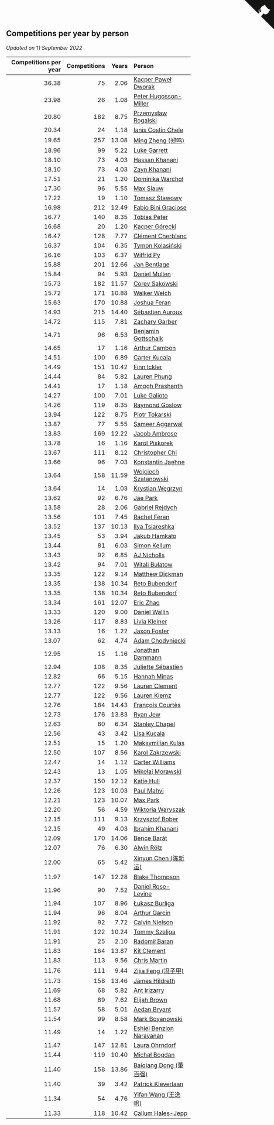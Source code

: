 ## Competitions per year by person

*Updated on 11 September 2022*

| Competitions per year | Competitions | Years | Person |
| ---: | ---: | ---: | :--- |
| 36.38 | 75 | 2.06 | [Kacper Paweł Dworak](https://www.worldcubeassociation.org/persons/2020DWOR01) |
| 23.98 | 26 | 1.08 | [Peter Hugosson-Miller](https://www.worldcubeassociation.org/persons/2021HUGO01) |
| 20.80 | 182 | 8.75 | [Przemysław Rogalski](https://www.worldcubeassociation.org/persons/2013ROGA02) |
| 20.34 | 24 | 1.18 | [Ianis Costin Chele](https://www.worldcubeassociation.org/persons/2021CHEL01) |
| 19.65 | 257 | 13.08 | [Ming Zheng (郑鸣)](https://www.worldcubeassociation.org/persons/2009ZHEN11) |
| 18.96 | 99 | 5.22 | [Luke Garrett](https://www.worldcubeassociation.org/persons/2017GARR05) |
| 18.10 | 73 | 4.03 | [Hassan Khanani](https://www.worldcubeassociation.org/persons/2018KHAN26) |
| 18.10 | 73 | 4.03 | [Zayn Khanani](https://www.worldcubeassociation.org/persons/2018KHAN28) |
| 17.51 | 21 | 1.20 | [Dominika Warchoł](https://www.worldcubeassociation.org/persons/2021WARC01) |
| 17.30 | 96 | 5.55 | [Max Siauw](https://www.worldcubeassociation.org/persons/2017SIAU02) |
| 17.22 | 19 | 1.10 | [Tomasz Stawowy](https://www.worldcubeassociation.org/persons/2021STAW01) |
| 16.98 | 212 | 12.49 | [Fabio Bini Graciose](https://www.worldcubeassociation.org/persons/2010GRAC02) |
| 16.77 | 140 | 8.35 | [Tobias Peter](https://www.worldcubeassociation.org/persons/2014PETE03) |
| 16.68 | 20 | 1.20 | [Kacper Górecki](https://www.worldcubeassociation.org/persons/2021GORE01) |
| 16.47 | 128 | 7.77 | [Clément Cherblanc](https://www.worldcubeassociation.org/persons/2014CHER05) |
| 16.37 | 104 | 6.35 | [Tymon Kolasiński](https://www.worldcubeassociation.org/persons/2016KOLA02) |
| 16.16 | 103 | 6.37 | [Wilfrid Py](https://www.worldcubeassociation.org/persons/2016PYWI01) |
| 15.88 | 201 | 12.66 | [Jan Bentlage](https://www.worldcubeassociation.org/persons/2010BENT01) |
| 15.84 | 94 | 5.93 | [Daniel Mullen](https://www.worldcubeassociation.org/persons/2016MULL04) |
| 15.73 | 182 | 11.57 | [Corey Sakowski](https://www.worldcubeassociation.org/persons/2011SAKO01) |
| 15.72 | 171 | 10.88 | [Walker Welch](https://www.worldcubeassociation.org/persons/2011WELC01) |
| 15.63 | 170 | 10.88 | [Joshua Feran](https://www.worldcubeassociation.org/persons/2011FERA01) |
| 14.93 | 215 | 14.40 | [Sébastien Auroux](https://www.worldcubeassociation.org/persons/2008AURO01) |
| 14.72 | 115 | 7.81 | [Zachary Garber](https://www.worldcubeassociation.org/persons/2014GARB01) |
| 14.71 | 96 | 6.53 | [Benjamin Gottschalk](https://www.worldcubeassociation.org/persons/2016GOTT01) |
| 14.65 | 17 | 1.16 | [Arthur Cambon](https://www.worldcubeassociation.org/persons/2021CAMB01) |
| 14.51 | 100 | 6.89 | [Carter Kucala](https://www.worldcubeassociation.org/persons/2015KUCA01) |
| 14.49 | 151 | 10.42 | [Finn Ickler](https://www.worldcubeassociation.org/persons/2012ICKL01) |
| 14.44 | 84 | 5.82 | [Lauren Phung](https://www.worldcubeassociation.org/persons/2016PHUN02) |
| 14.41 | 17 | 1.18 | [Amogh Prashanth](https://www.worldcubeassociation.org/persons/2021PRAS01) |
| 14.27 | 100 | 7.01 | [Luke Galioto](https://www.worldcubeassociation.org/persons/2015GALI02) |
| 14.26 | 119 | 8.35 | [Raymond Goslow](https://www.worldcubeassociation.org/persons/2014GOSL01) |
| 13.94 | 122 | 8.75 | [Piotr Tokarski](https://www.worldcubeassociation.org/persons/2013TOKA01) |
| 13.87 | 77 | 5.55 | [Sameer Aggarwal](https://www.worldcubeassociation.org/persons/2017AGGA01) |
| 13.83 | 169 | 12.22 | [Jacob Ambrose](https://www.worldcubeassociation.org/persons/2010AMBR01) |
| 13.78 | 16 | 1.16 | [Karol Piskorek](https://www.worldcubeassociation.org/persons/2021PISK01) |
| 13.67 | 111 | 8.12 | [Christopher Chi](https://www.worldcubeassociation.org/persons/2014CHIC01) |
| 13.66 | 96 | 7.03 | [Konstantin Jaehne](https://www.worldcubeassociation.org/persons/2015JAEH01) |
| 13.64 | 158 | 11.59 | [Wojciech Szatanowski](https://www.worldcubeassociation.org/persons/2011SZAT01) |
| 13.64 | 14 | 1.03 | [Krystian Węgrzyn](https://www.worldcubeassociation.org/persons/2021WEGR01) |
| 13.62 | 92 | 6.76 | [Jae Park](https://www.worldcubeassociation.org/persons/2015PARK24) |
| 13.58 | 28 | 2.06 | [Gabriel Rejdych](https://www.worldcubeassociation.org/persons/2020REJD01) |
| 13.56 | 101 | 7.45 | [Rachel Feran](https://www.worldcubeassociation.org/persons/2015FERA01) |
| 13.52 | 137 | 10.13 | [Ilya Tsiareshka](https://www.worldcubeassociation.org/persons/2012TERE01) |
| 13.45 | 53 | 3.94 | [Jakub Hamkało](https://www.worldcubeassociation.org/persons/2018HAMK01) |
| 13.44 | 81 | 6.03 | [Simon Kellum](https://www.worldcubeassociation.org/persons/2016KELL12) |
| 13.43 | 92 | 6.85 | [AJ Nicholls](https://www.worldcubeassociation.org/persons/2015NICH04) |
| 13.42 | 94 | 7.01 | [Witali Bułatow](https://www.worldcubeassociation.org/persons/2015BUAT01) |
| 13.35 | 122 | 9.14 | [Matthew Dickman](https://www.worldcubeassociation.org/persons/2013DICK01) |
| 13.35 | 138 | 10.34 | [Reto Bubendorf](https://www.worldcubeassociation.org/persons/2012BUBE01) |
| 13.35 | 138 | 10.34 | [Reto Bubendorf](https://www.worldcubeassociation.org/persons/2012BUBE01) |
| 13.34 | 161 | 12.07 | [Eric Zhao](https://www.worldcubeassociation.org/persons/2010ZHAO19) |
| 13.33 | 120 | 9.00 | [Daniel Wallin](https://www.worldcubeassociation.org/persons/2013WALL03) |
| 13.26 | 117 | 8.83 | [Livia Kleiner](https://www.worldcubeassociation.org/persons/2013KLEI03) |
| 13.13 | 16 | 1.22 | [Jaxon Foster](https://www.worldcubeassociation.org/persons/2021FOST01) |
| 13.07 | 62 | 4.74 | [Adam Chodyniecki](https://www.worldcubeassociation.org/persons/2017CHOD02) |
| 12.95 | 15 | 1.16 | [Jonathan Dammann](https://www.worldcubeassociation.org/persons/2021DAMM01) |
| 12.94 | 108 | 8.35 | [Juliette Sébastien](https://www.worldcubeassociation.org/persons/2014SEBA01) |
| 12.82 | 66 | 5.15 | [Hannah Minas](https://www.worldcubeassociation.org/persons/2017MINA04) |
| 12.77 | 122 | 9.56 | [Lauren Clement](https://www.worldcubeassociation.org/persons/2013KLEM01) |
| 12.77 | 122 | 9.56 | [Lauren Klemz](https://www.worldcubeassociation.org/persons/2013KLEM01) |
| 12.76 | 184 | 14.43 | [François Courtès](https://www.worldcubeassociation.org/persons/2008COUR01) |
| 12.73 | 176 | 13.83 | [Ryan Jew](https://www.worldcubeassociation.org/persons/2008JEWR01) |
| 12.63 | 80 | 6.34 | [Stanley Chapel](https://www.worldcubeassociation.org/persons/2016CHAP04) |
| 12.56 | 43 | 3.42 | [Lisa Kucala](https://www.worldcubeassociation.org/persons/2019KUCA01) |
| 12.51 | 15 | 1.20 | [Maksymilian Kulas](https://www.worldcubeassociation.org/persons/2021KULA02) |
| 12.50 | 107 | 8.56 | [Karol Zakrzewski](https://www.worldcubeassociation.org/persons/2014ZAKR01) |
| 12.47 | 14 | 1.12 | [Carter Williams](https://www.worldcubeassociation.org/persons/2021WILL06) |
| 12.43 | 13 | 1.05 | [Mikołaj Morawski](https://www.worldcubeassociation.org/persons/2021MORA01) |
| 12.37 | 150 | 12.12 | [Katie Hull](https://www.worldcubeassociation.org/persons/2010HULL01) |
| 12.26 | 123 | 10.03 | [Paul Mahvi](https://www.worldcubeassociation.org/persons/2012MAHV01) |
| 12.21 | 123 | 10.07 | [Max Park](https://www.worldcubeassociation.org/persons/2012PARK03) |
| 12.20 | 56 | 4.59 | [Wiktoria Waryszak](https://www.worldcubeassociation.org/persons/2018WARY01) |
| 12.15 | 111 | 9.13 | [Krzysztof Bober](https://www.worldcubeassociation.org/persons/2013BOBE01) |
| 12.15 | 49 | 4.03 | [Ibrahim Khanani](https://www.worldcubeassociation.org/persons/2018KHAN27) |
| 12.09 | 170 | 14.06 | [Bence Barát](https://www.worldcubeassociation.org/persons/2008BARA01) |
| 12.07 | 76 | 6.30 | [Alwin Rölz](https://www.worldcubeassociation.org/persons/2016ROLZ01) |
| 12.00 | 65 | 5.42 | [Xinyun Chen (陈新运)](https://www.worldcubeassociation.org/persons/2017CHEN36) |
| 11.97 | 147 | 12.28 | [Blake Thompson](https://www.worldcubeassociation.org/persons/2010THOM03) |
| 11.96 | 90 | 7.52 | [Daniel Rose-Levine](https://www.worldcubeassociation.org/persons/2015ROSE01) |
| 11.94 | 107 | 8.96 | [Łukasz Burliga](https://www.worldcubeassociation.org/persons/2013BURL01) |
| 11.94 | 96 | 8.04 | [Arthur Garcin](https://www.worldcubeassociation.org/persons/2014GARC27) |
| 11.92 | 92 | 7.72 | [Calvin Nielson](https://www.worldcubeassociation.org/persons/2014NIEL03) |
| 11.91 | 122 | 10.24 | [Tommy Szeliga](https://www.worldcubeassociation.org/persons/2012SZEL01) |
| 11.91 | 25 | 2.10 | [Radomił Baran](https://www.worldcubeassociation.org/persons/2020BARA02) |
| 11.83 | 164 | 13.87 | [Kit Clement](https://www.worldcubeassociation.org/persons/2008CLEM01) |
| 11.83 | 113 | 9.56 | [Chris Martin](https://www.worldcubeassociation.org/persons/2013MART03) |
| 11.76 | 111 | 9.44 | [Zijia Feng (冯子甲)](https://www.worldcubeassociation.org/persons/2013FENG02) |
| 11.73 | 158 | 13.46 | [James Hildreth](https://www.worldcubeassociation.org/persons/2009HILD01) |
| 11.69 | 68 | 5.82 | [Ant Irizarry](https://www.worldcubeassociation.org/persons/2016IRIZ02) |
| 11.68 | 89 | 7.62 | [Elijah Brown](https://www.worldcubeassociation.org/persons/2015BROW03) |
| 11.57 | 58 | 5.01 | [Aedan Bryant](https://www.worldcubeassociation.org/persons/2017BRYA06) |
| 11.54 | 99 | 8.58 | [Mark Boyanowski](https://www.worldcubeassociation.org/persons/2014BOYA01) |
| 11.49 | 14 | 1.22 | [Eshiel Benzion Narayanan](https://www.worldcubeassociation.org/persons/2021NARA03) |
| 11.47 | 147 | 12.81 | [Laura Ohrndorf](https://www.worldcubeassociation.org/persons/2009OHRN01) |
| 11.44 | 119 | 10.40 | [Michał Bogdan](https://www.worldcubeassociation.org/persons/2012BOGD01) |
| 11.40 | 158 | 13.86 | [Baiqiang Dong (董百强)](https://www.worldcubeassociation.org/persons/2008DONG06) |
| 11.40 | 39 | 3.42 | [Patrick Kleverlaan](https://www.worldcubeassociation.org/persons/2019KLEV01) |
| 11.34 | 54 | 4.76 | [Yifan Wang (王逸帆)](https://www.worldcubeassociation.org/persons/2017WANY29) |
| 11.33 | 118 | 10.42 | [Callum Hales-Jepp](https://www.worldcubeassociation.org/persons/2012HALE01) |


<a href="https://github.com/jonatanklosko/wca_statistics" class="github-corner" aria-label="View source on Github"><svg width="80" height="80" viewBox="0 0 250 250" style="fill:#151513; color:#fff; position: absolute; top: 0; border: 0; right: 0;" aria-hidden="true"><path d="M0,0 L115,115 L130,115 L142,142 L250,250 L250,0 Z"></path><path d="M128.3,109.0 C113.8,99.7 119.0,89.6 119.0,89.6 C122.0,82.7 120.5,78.6 120.5,78.6 C119.2,72.0 123.4,76.3 123.4,76.3 C127.3,80.9 125.5,87.3 125.5,87.3 C122.9,97.6 130.6,101.9 134.4,103.2" fill="currentColor" style="transform-origin: 130px 106px;" class="octo-arm"></path><path d="M115.0,115.0 C114.9,115.1 118.7,116.5 119.8,115.4 L133.7,101.6 C136.9,99.2 139.9,98.4 142.2,98.6 C133.8,88.0 127.5,74.4 143.8,58.0 C148.5,53.4 154.0,51.2 159.7,51.0 C160.3,49.4 163.2,43.6 171.4,40.1 C171.4,40.1 176.1,42.5 178.8,56.2 C183.1,58.6 187.2,61.8 190.9,65.4 C194.5,69.0 197.7,73.2 200.1,77.6 C213.8,80.2 216.3,84.9 216.3,84.9 C212.7,93.1 206.9,96.0 205.4,96.6 C205.1,102.4 203.0,107.8 198.3,112.5 C181.9,128.9 168.3,122.5 157.7,114.1 C157.9,116.9 156.7,120.9 152.7,124.9 L141.0,136.5 C139.8,137.7 141.6,141.9 141.8,141.8 Z" fill="currentColor" class="octo-body"></path></svg></a><style>.github-corner:hover .octo-arm{animation:octocat-wave 560ms ease-in-out}@keyframes octocat-wave{0%,100%{transform:rotate(0)}20%,60%{transform:rotate(-25deg)}40%,80%{transform:rotate(10deg)}}@media (max-width:500px){.github-corner:hover .octo-arm{animation:none}.github-corner .octo-arm{animation:octocat-wave 560ms ease-in-out}}</style>

